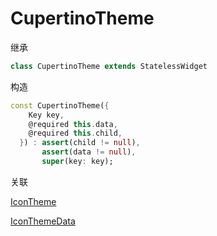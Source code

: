 # CupertinoTheme

继承
``` dart
class CupertinoTheme extends StatelessWidget
```
构造
``` dart
const CupertinoTheme({
    Key key,
    @required this.data,
    @required this.child,
  }) : assert(child != null),
       assert(data != null),
       super(key: key);
```
关联

[IconTheme](./IconTheme.html)

[IconThemeData](./IconThemeData.html)